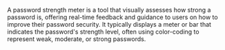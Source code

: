 A password strength meter is a tool that visually assesses how strong a password is, offering real-time feedback and guidance to users on how to improve their password security. It typically displays a meter or bar that indicates the password's strength level, often using color-coding to represent weak, moderate, or strong passwords. 
